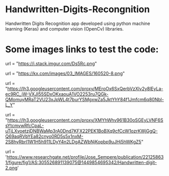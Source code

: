 # Handwritten-Digits-Recongnition
Handwritten Digits Recognition app developed using python machine learning (Keras) and computer vision (OpenCv) libraries.

# Some images links to test the code:


url = "https://i.stack.imgur.com/Ds5Rc.png"

url = "https://kx.com/images/03_IMAGES/160520-8.png"

url = "https://lh3.googleusercontent.com/proxy/MEroOx6SxQerbVzXlv2y8lEyLa-ec9RC_jW-VXJI55SDxOKxaouA1VO2253ru7QGk-QMomuyMRaT2VU23xJpWL4t7burYSMgxwZa5JktYhY84f1Jmfcm6q80Nbl-L_Y"

url = "https://lh3.googleusercontent.com/proxy/XMYhWhv961B30oSGEyLVNF6SsYtcmvwRfcCpaL-uTjLXvoetzjDNBWaMp3rA0Dnd7KFX22PEK1BoBXq9cfCcW1ozrKWjGgQ-Q69aqRVbYEa82cnyo0RD5s5x1nxM-2S8hyRbrI1W1H5h911LDyY4n2LDgAZWbNjKopbp9uJHj5hWKgZ5"

url = 'https://www.researchgate.net/profile/Jose_Sempere/publication/221258631/figure/fig1/AS:305526891139075@1449854695342/Handwritten-digit-2.png'
